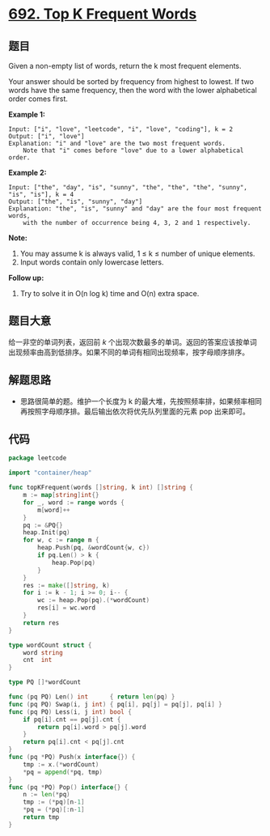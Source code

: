 # [692. Top K Frequent Words](https://leetcode.com/problems/top-k-frequent-words/)

## 题目

Given a non-empty list of words, return the k most frequent elements.

Your answer should be sorted by frequency from highest to lowest. If two words have the same frequency, then the word with the lower alphabetical order comes first.

**Example 1:**

```
Input: ["i", "love", "leetcode", "i", "love", "coding"], k = 2
Output: ["i", "love"]
Explanation: "i" and "love" are the two most frequent words.
    Note that "i" comes before "love" due to a lower alphabetical order.
```

**Example 2:**

```
Input: ["the", "day", "is", "sunny", "the", "the", "the", "sunny", "is", "is"], k = 4
Output: ["the", "is", "sunny", "day"]
Explanation: "the", "is", "sunny" and "day" are the four most frequent words,
    with the number of occurrence being 4, 3, 2 and 1 respectively.
```

**Note:**

1. You may assume k is always valid, 1 ≤ k ≤ number of unique elements.
2. Input words contain only lowercase letters.

**Follow up:**

1. Try to solve it in O(n log k) time and O(n) extra space.

## 题目大意

给一非空的单词列表，返回前 *k* 个出现次数最多的单词。返回的答案应该按单词出现频率由高到低排序。如果不同的单词有相同出现频率，按字母顺序排序。

## 解题思路

- 思路很简单的题。维护一个长度为 k 的最大堆，先按照频率排，如果频率相同再按照字母顺序排。最后输出依次将优先队列里面的元素 pop 出来即可。

## 代码

```go
package leetcode

import "container/heap"

func topKFrequent(words []string, k int) []string {
	m := map[string]int{}
	for _, word := range words {
		m[word]++
	}
	pq := &PQ{}
	heap.Init(pq)
	for w, c := range m {
		heap.Push(pq, &wordCount{w, c})
		if pq.Len() > k {
			heap.Pop(pq)
		}
	}
	res := make([]string, k)
	for i := k - 1; i >= 0; i-- {
		wc := heap.Pop(pq).(*wordCount)
		res[i] = wc.word
	}
	return res
}

type wordCount struct {
	word string
	cnt  int
}

type PQ []*wordCount

func (pq PQ) Len() int      { return len(pq) }
func (pq PQ) Swap(i, j int) { pq[i], pq[j] = pq[j], pq[i] }
func (pq PQ) Less(i, j int) bool {
	if pq[i].cnt == pq[j].cnt {
		return pq[i].word > pq[j].word
	}
	return pq[i].cnt < pq[j].cnt
}
func (pq *PQ) Push(x interface{}) {
	tmp := x.(*wordCount)
	*pq = append(*pq, tmp)
}
func (pq *PQ) Pop() interface{} {
	n := len(*pq)
	tmp := (*pq)[n-1]
	*pq = (*pq)[:n-1]
	return tmp
}
```